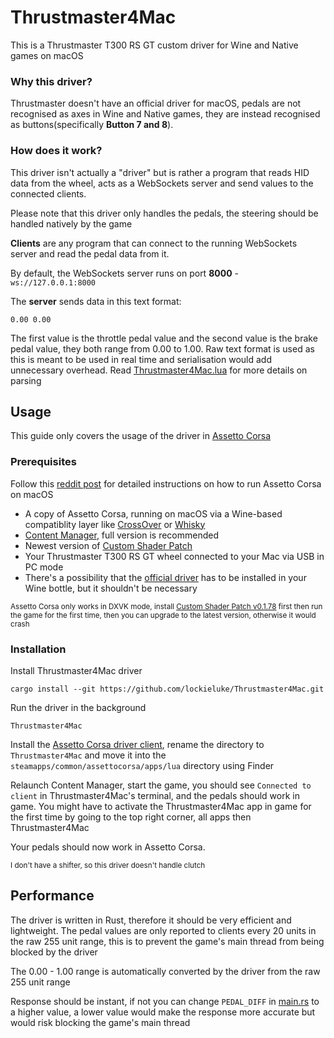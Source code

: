 # Thrustmaster4Mac

This is a Thrustmaster T300 RS GT custom driver for Wine and Native games on macOS

### Why this driver?

Thrustmaster doesn't have an official driver for macOS, 
pedals are not recognised as axes in Wine and Native games,
they are instead recognised as buttons(specifically **Button 7 and 8**).

### How does it work?
This driver isn't actually a "driver" but is rather a program that reads HID data
from the wheel, acts as a WebSockets server and send values to the connected clients.

Please note that this driver only handles the pedals, the steering should be handled natively by the game

**Clients** are any program that can connect to the running WebSockets server and read the pedal
data from it.

By default, the WebSockets server runs on port **8000** - `ws://127.0.0.1:8000`

The **server** sends data in this text format:
```
0.00 0.00
```
The first value is the throttle pedal value and the second value is the brake pedal value,
they both range from 0.00 to 1.00.  Raw text format is used as this is meant to be used in
real time and serialisation would add unnecessary overhead.  Read [Thrustmaster4Mac.lua](src/Thrustmaster4Mac.lua)
for more details on parsing

## Usage

This guide only covers the usage of the driver in [Assetto Corsa](https://assettocorsa.gg/)

### Prerequisites

Follow this [reddit post](https://www.reddit.com/r/macgaming/comments/14z3t6b/assetto_corsa_steam_content_manager_on_crossover/) for detailed instructions on how to run Assetto Corsa on macOS

- A copy of Assetto Corsa, running on macOS via a Wine-based compatiblity layer like [CrossOver](https://www.codeweavers.com/crossover/) or [Whisky](https://getwhisky.app/)
- [Content Manager](https://acstuff.ru/app/), full version is recommended
- Newest version of [Custom Shader Patch](https://acstuff.ru/patch/)
- Your Thrustmaster T300 RS GT wheel connected to your Mac via USB in PC mode
- There's a possibility that the [official driver](https://ts.thrustmaster.com/download/pub/webupdate/T500RS/2024_TTRS_1.exe) has to be installed in your Wine bottle, but it shouldn't be necessary

<sub>Assetto Corsa only works in DXVK mode, install [Custom Shader Patch v0.1.78](https://acstuff.ru/patch/?info=0.1.78) first then run the game for the first time, then you can upgrade to the latest version, otherwise it would crash</sub>

### Installation

Install Thrustmaster4Mac driver
```shell
cargo install --git https://github.com/lockieluke/Thrustmaster4Mac.git
```

Run the driver in the background
```shell
Thrustmaster4Mac
```

Install the [Assetto Corsa driver client](clients/AssettoCorsa), rename the directory to `Thrustmaster4Mac` and move it into the `steamapps/common/assettocorsa/apps/lua` directory using Finder

Relaunch Content Manager, start the game, you should see `Connected to client` in Thrustmaster4Mac's terminal, and the pedals should work in game.
You might have to activate the Thrustmaster4Mac app in game for the first time by going to the top right corner, all apps then Thrustmaster4Mac

Your pedals should now work in Assetto Corsa.

<sub>I don't have a shifter, so this driver doesn't handle clutch</sub>

## Performance

The driver is written in Rust, therefore it should be very efficient and lightweight.
The pedal values are only reported to clients every 20 units in the raw 255 unit range,
this is to prevent the game's main thread from being blocked by the driver

The 0.00 - 1.00 range is automatically converted by the driver from the raw 255 unit range

Response should be instant, if not you can change `PEDAL_DIFF` in [main.rs](src/main.rs) to a higher value,
a lower value would make the response more accurate but would risk blocking the game's main thread
